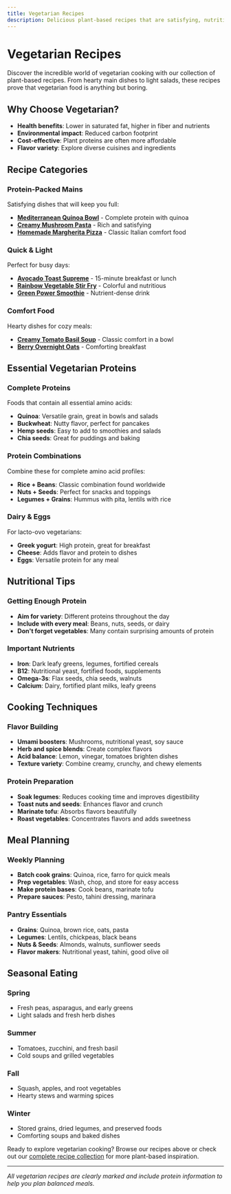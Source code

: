 ```yaml
---
title: Vegetarian Recipes
description: Delicious plant-based recipes that are satisfying, nutritious, and full of flavor.
---
```


# Vegetarian Recipes

Discover the incredible world of vegetarian cooking with our collection of plant-based recipes. From hearty main dishes to light salads, these recipes prove that vegetarian food is anything but boring.

## Why Choose Vegetarian?

- **Health benefits**: Lower in saturated fat, higher in fiber and nutrients
- **Environmental impact**: Reduced carbon footprint
- **Cost-effective**: Plant proteins are often more affordable
- **Flavor variety**: Explore diverse cuisines and ingredients

## Recipe Categories

### Protein-Packed Mains
Satisfying dishes that will keep you full:

- **[Mediterranean Quinoa Bowl](/recipes/mediterranean-quinoa-bowl/)** - Complete protein with quinoa
- **[Creamy Mushroom Pasta](/recipes/creamy-mushroom-pasta/)** - Rich and satisfying
- **[Homemade Margherita Pizza](/recipes/margherita-pizza/)** - Classic Italian comfort food

### Quick & Light
Perfect for busy days:

- **[Avocado Toast Supreme](/recipes/avocado-toast-supreme/)** - 15-minute breakfast or lunch
- **[Rainbow Vegetable Stir Fry](/recipes/rainbow-vegetable-stir-fry/)** - Colorful and nutritious
- **[Green Power Smoothie](/recipes/green-power-smoothie/)** - Nutrient-dense drink

### Comfort Food
Hearty dishes for cozy meals:

- **[Creamy Tomato Basil Soup](/recipes/creamy-tomato-basil-soup/)** - Classic comfort in a bowl
- **[Berry Overnight Oats](/recipes/berry-overnight-oats/)** - Comforting breakfast

## Essential Vegetarian Proteins

### Complete Proteins
Foods that contain all essential amino acids:
- **Quinoa**: Versatile grain, great in bowls and salads
- **Buckwheat**: Nutty flavor, perfect for pancakes
- **Hemp seeds**: Easy to add to smoothies and salads
- **Chia seeds**: Great for puddings and baking

### Protein Combinations
Combine these for complete amino acid profiles:
- **Rice + Beans**: Classic combination found worldwide
- **Nuts + Seeds**: Perfect for snacks and toppings
- **Legumes + Grains**: Hummus with pita, lentils with rice

### Dairy & Eggs
For lacto-ovo vegetarians:
- **Greek yogurt**: High protein, great for breakfast
- **Cheese**: Adds flavor and protein to dishes
- **Eggs**: Versatile protein for any meal

## Nutritional Tips

### Getting Enough Protein
- **Aim for variety**: Different proteins throughout the day
- **Include with every meal**: Beans, nuts, seeds, or dairy
- **Don't forget vegetables**: Many contain surprising amounts of protein

### Important Nutrients
- **Iron**: Dark leafy greens, legumes, fortified cereals
- **B12**: Nutritional yeast, fortified foods, supplements
- **Omega-3s**: Flax seeds, chia seeds, walnuts
- **Calcium**: Dairy, fortified plant milks, leafy greens

## Cooking Techniques

### Flavor Building
- **Umami boosters**: Mushrooms, nutritional yeast, soy sauce
- **Herb and spice blends**: Create complex flavors
- **Acid balance**: Lemon, vinegar, tomatoes brighten dishes
- **Texture variety**: Combine creamy, crunchy, and chewy elements

### Protein Preparation
- **Soak legumes**: Reduces cooking time and improves digestibility
- **Toast nuts and seeds**: Enhances flavor and crunch
- **Marinate tofu**: Absorbs flavors beautifully
- **Roast vegetables**: Concentrates flavors and adds sweetness

## Meal Planning

### Weekly Planning
- **Batch cook grains**: Quinoa, rice, farro for quick meals
- **Prep vegetables**: Wash, chop, and store for easy access
- **Make protein bases**: Cook beans, marinate tofu
- **Prepare sauces**: Pesto, tahini dressing, marinara

### Pantry Essentials
- **Grains**: Quinoa, brown rice, oats, pasta
- **Legumes**: Lentils, chickpeas, black beans
- **Nuts & Seeds**: Almonds, walnuts, sunflower seeds
- **Flavor makers**: Nutritional yeast, tahini, good olive oil

## Seasonal Eating

### Spring
- Fresh peas, asparagus, and early greens
- Light salads and fresh herb dishes

### Summer
- Tomatoes, zucchini, and fresh basil
- Cold soups and grilled vegetables

### Fall
- Squash, apples, and root vegetables
- Hearty stews and warming spices

### Winter
- Stored grains, dried legumes, and preserved foods
- Comforting soups and baked dishes

Ready to explore vegetarian cooking? Browse our recipes above or check out our [complete recipe collection](/recipes/) for more plant-based inspiration.

---

*All vegetarian recipes are clearly marked and include protein information to help you plan balanced meals.*